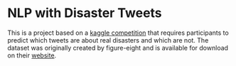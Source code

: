 # NLP with Disaster Tweets
This is a project based on a 
[kaggle competition](https://www.kaggle.com/c/nlp-getting-started/overview) 
that requires participants to predict which tweets are about real disasters and which are not. The dataset
was originally created by figure-eight and is available for download on their
[website](https://www.figure-eight.com/data-for-everyone/).
